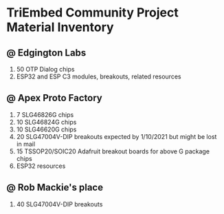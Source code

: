 # TriEmbed Community Project Material Inventory
## @ Edgington Labs
1. 50 OTP Dialog chips
2. ESP32 and ESP C3 modules, breakouts, related resources
## @ Apex Proto Factory
1. 7 SLG46826G chips
2. 10 SLG46824G chips
3. 10 SLG46620G chips
4. 20 SLG47004V-DIP breakouts expected by 1/10/2021 but might be lost in mail
5. 15 TSSOP20/SOIC20 Adafruit breakout boards for above G package chips
6. ESP32 resources
## @ Rob Mackie's place
1. 40 SLG47004V-DIP breakouts
